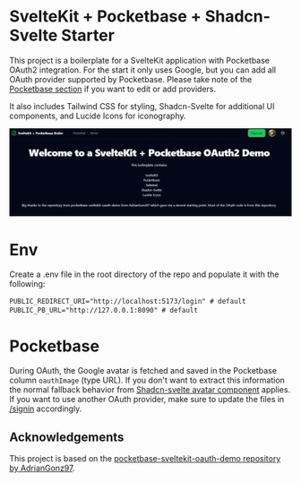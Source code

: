 # SvelteKit + Pocketbase + Shadcn-Svelte Starter

This project is a boilerplate for a SvelteKit application with Pocketbase OAuth2 integration. For the start it only uses Google, but you can add all OAuth provider supported by Pocketbase. Please take note of the  [Pocketbase section](#Pocketbase) if you want to edit or add providers. 

It also includes Tailwind CSS for styling, Shadcn-Svelte for additional UI components, and Lucide Icons for iconography.

![Example Screenshot](https://github.com/Tammer1337/sveltekit-shadcn-pocketbase-oauth-starter/blob/main/static/RUJ2bLZMdh.png)

# Env
Create a .env file in the root directory of the repo and populate it with the following:

```
PUBLIC_REDIRECT_URI="http://localhost:5173/login" # default
PUBLIC_PB_URL="http://127.0.0.1:8090" # default
```

# Pocketbase

During OAuth, the Google avatar is fetched and saved in the Pocketbase column `oauthImage` (type URL). If you don't want to extract this information the normal fallback behavior from [Shadcn-svelte avatar component](https://www.shadcn-svelte.com/docs/components/avatar) applies. If you want to use another OAuth provider, make sure to update the files in [/signin](https://github.com/Tammer1337/sveltekit-shadcn-pocketbase-oauth-starter/tree/main/src/routes/(app)/signin) accordingly.

## Acknowledgements

This project is based on the [pocketbase-sveltekit-oauth-demo repository by AdrianGonz97](https://github.com/AdrianGonz97/pocketbase-sveltekit-oauth-demo).
